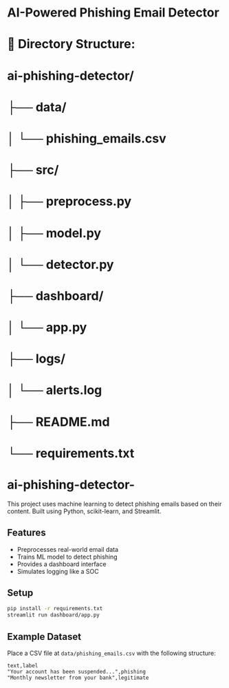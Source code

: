# AI-Powered Phishing Email Detector

# 📁 Directory Structure:
# ai-phishing-detector/
# ├── data/
# │   └── phishing_emails.csv
# ├── src/
# │   ├── preprocess.py
# │   ├── model.py
# │   └── detector.py
# ├── dashboard/
# │   └── app.py
# ├── logs/
# │   └── alerts.log
# ├── README.md
# └── requirements.txt


# ai-phishing-detector-
This project uses machine learning to detect phishing emails based on their content. Built using Python, scikit-learn, and Streamlit.

## Features
- Preprocesses real-world email data
- Trains ML model to detect phishing
- Provides a dashboard interface
- Simulates logging like a SOC

## Setup
```bash
pip install -r requirements.txt
streamlit run dashboard/app.py
```

## Example Dataset
Place a CSV file at `data/phishing_emails.csv` with the following structure:
```
text,label
"Your account has been suspended...",phishing
"Monthly newsletter from your bank",legitimate
```
